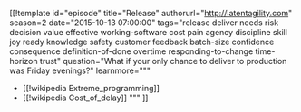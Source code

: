 [[!template id="episode"
title="Release"
authorurl="http://latentagility.com"
season=2
date="2015-10-13 07:00:00"
tags="release deliver needs risk decision value effective working-software cost pain agency discipline skill joy ready knowledge safety customer feedback batch-size confidence consequence definition-of-done overtime responding-to-change time-horizon trust"
question="What if your only chance to deliver to production was Friday evenings?"
learnmore="""
- [[!wikipedia Extreme_programming]]
- [[!wikipedia Cost_of_delay]]
"""
]]
